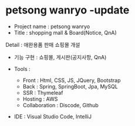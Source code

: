 # petsong wanryo -update
- Project name : petsong wanryo
- Title : shopping mall & Board(Notice, QnA)


Detail : 애완용품 판매 쇼핑몰 개설
- 기능 구현 : 쇼핑몰, 게시판(공지사항, QnA)
  

- Tools : 
  
  - Front : Html, CSS, JS, JQuery, Bootstrap
  - Back : Spring, SpringBoot, Jpa, MySQL 
  - SSR : Thymeleaf
  - Hosting : AWS
  - Collaboration : Discode, Github
    
- IDE : Visual Studio Code, IntelliJ 
